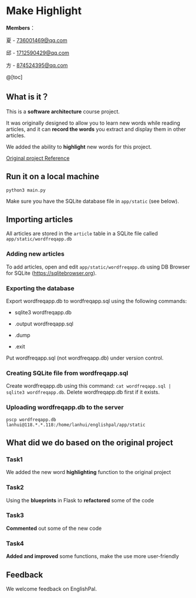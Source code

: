 # Make Highlight 

**Members**：

夏  - 736001469@qq.com

邱 - 1712590429@qq.com

方 - 874524395@qq.com



@[toc]



## What is it？



This is a **software architecture** course project.

It was originally designed to allow you to learn new words while reading articles, and it can **record the words** you extract and display them in other articles.

We added the ability to **highlight** new words for this project.

[Original project Reference](http://121.4.94.30:3000/mrlan/EnglishPal)



## Run it on a local machine

`python3 main.py`

Make sure you have the SQLite database file in `app/static` (see below).



## Importing articles

All articles are stored in the `article` table in a SQLite file called
`app/static/wordfreqapp.db`



### Adding new articles

To add articles, open and edit `app/static/wordfreqapp.db` using DB Browser for SQLite (https://sqlitebrowser.org).



### Exporting the database

Export wordfreqapp.db to wordfreqapp.sql using the following commands:

- sqlite3 wordfreqapp.db

- .output wordfreqapp.sql

- .dump

- .exit

Put wordfreqapp.sql (not wordfreqapp.db) under version control.

### Creating SQLite file from wordfreqapp.sql


Create wordfreqapp.db using this command: `cat wordfreqapp.sql |
sqlite3 wordfreqapp.db`.  Delete wordfreqapp.db first if it exists.


### Uploading wordfreqapp.db to the server

`pscp wordfreqapp.db lanhui@118.*.*.118:/home/lanhui/englishpal/app/static`



## What did we do based on the original project

### Task1

We added the new word **highlighting** function to the original project



### Task2

Using the **blueprints** in Flask to **refactored** some of the code



### Task3

**Commented** out some of the new code 



### Task4

**Added and improved** some functions, make the use more user-friendly



## Feedback

We welcome feedback on EnglishPal.
